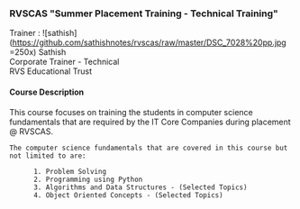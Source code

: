 ### RVSCAS "Summer Placement Training - Technical Training"  
  
Trainer : ![sathish](https://github.com/sathishnotes/rvscas/raw/master/DSC_7028%20pp.jpg =250x)
Sathish  
Corporate Trainer - Technical  
RVS Educational Trust

#### Course Description

This course focuses on training the students in computer science fundamentals that are required by the IT Core Companies during placement @ RVSCAS.  
  
`The computer science fundamentals that are covered in this course but not limited to are:`

          1. Problem Solving
          2. Programming using Python
          3. Algorithms and Data Structures - (Selected Topics)
          4. Object Oriented Concepts - (Selected Topics)




